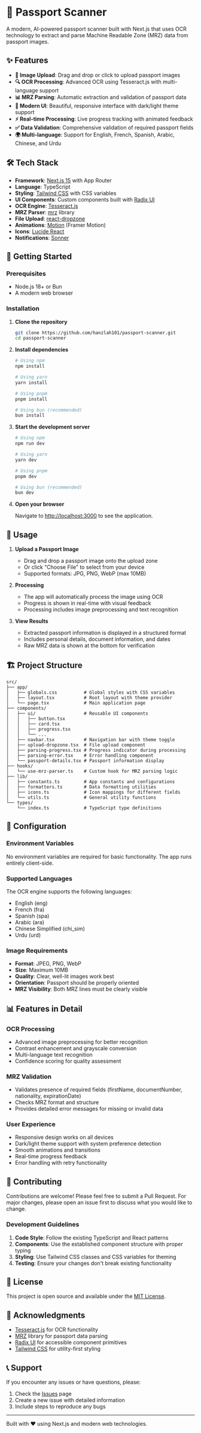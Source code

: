 # 🛂 Passport Scanner

A modern, AI-powered passport scanner built with Next.js that uses OCR technology to extract and parse Machine Readable Zone (MRZ) data from passport images.

## ✨ Features

- **📸 Image Upload**: Drag and drop or click to upload passport images
- **🔍 OCR Processing**: Advanced OCR using Tesseract.js with multi-language support
- **📊 MRZ Parsing**: Automatic extraction and validation of passport data
- **🎨 Modern UI**: Beautiful, responsive interface with dark/light theme support
- **⚡ Real-time Processing**: Live progress tracking with animated feedback
- **✅ Data Validation**: Comprehensive validation of required passport fields
- **🌍 Multi-language**: Support for English, French, Spanish, Arabic, Chinese, and Urdu

## 🛠️ Tech Stack

- **Framework**: [Next.js 15](https://nextjs.org/) with App Router
- **Language**: TypeScript
- **Styling**: [Tailwind CSS](https://tailwindcss.com/) with CSS variables
- **UI Components**: Custom components built with [Radix UI](https://www.radix-ui.com/)
- **OCR Engine**: [Tesseract.js](https://tesseract.projectnaptha.com/)
- **MRZ Parser**: [mrz](https://www.npmjs.com/package/mrz) library
- **File Upload**: [react-dropzone](https://react-dropzone.js.org/)
- **Animations**: [Motion](https://motion.dev/) (Framer Motion)
- **Icons**: [Lucide React](https://lucide.dev/)
- **Notifications**: [Sonner](https://sonner.emilkowal.ski/)

## 🚀 Getting Started

### Prerequisites

- Node.js 18+ or Bun
- A modern web browser

### Installation

1. **Clone the repository**

   ```bash
   git clone https://github.com/hanzlah101/passport-scanner.git
   cd passport-scanner
   ```

2. **Install dependencies**

   ```bash
   # Using npm
   npm install

   # Using yarn
   yarn install

   # Using pnpm
   pnpm install

   # Using bun (recommended)
   bun install
   ```

3. **Start the development server**

   ```bash
   # Using npm
   npm run dev

   # Using yarn
   yarn dev

   # Using pnpm
   pnpm dev

   # Using bun (recommended)
   bun dev
   ```

4. **Open your browser**

   Navigate to [http://localhost:3000](http://localhost:3000) to see the application.

## 📱 Usage

1. **Upload a Passport Image**
   - Drag and drop a passport image onto the upload zone
   - Or click "Choose File" to select from your device
   - Supported formats: JPG, PNG, WebP (max 10MB)

2. **Processing**
   - The app will automatically process the image using OCR
   - Progress is shown in real-time with visual feedback
   - Processing includes image preprocessing and text recognition

3. **View Results**
   - Extracted passport information is displayed in a structured format
   - Includes personal details, document information, and dates
   - Raw MRZ data is shown at the bottom for verification

## 🏗️ Project Structure

```
src/
├── app/
│   ├── globals.css          # Global styles with CSS variables
│   ├── layout.tsx           # Root layout with theme provider
│   └── page.tsx             # Main application page
├── components/
│   ├── ui/                  # Reusable UI components
│   │   ├── button.tsx
│   │   ├── card.tsx
│   │   ├── progress.tsx
│   │   └── ...
│   ├── navbar.tsx           # Navigation bar with theme toggle
│   ├── upload-dropzone.tsx  # File upload component
│   ├── parsing-progress.tsx # Progress indicator during processing
│   ├── parsing-error.tsx    # Error handling component
│   └── passport-details.tsx # Passport information display
├── hooks/
│   └── use-mrz-parser.ts    # Custom hook for MRZ parsing logic
├── lib/
│   ├── constants.ts         # App constants and configurations
│   ├── formatters.ts        # Data formatting utilities
│   ├── icons.ts             # Icon mappings for different fields
│   └── utils.ts             # General utility functions
└── types/
    └── index.ts             # TypeScript type definitions
```

## 🔧 Configuration

### Environment Variables

No environment variables are required for basic functionality. The app runs entirely client-side.

### Supported Languages

The OCR engine supports the following languages:

- English (eng)
- French (fra)
- Spanish (spa)
- Arabic (ara)
- Chinese Simplified (chi_sim)
- Urdu (urd)

### Image Requirements

- **Format**: JPEG, PNG, WebP
- **Size**: Maximum 10MB
- **Quality**: Clear, well-lit images work best
- **Orientation**: Passport should be properly oriented
- **MRZ Visibility**: Both MRZ lines must be clearly visible

## 📊 Features in Detail

### OCR Processing

- Advanced image preprocessing for better recognition
- Contrast enhancement and grayscale conversion
- Multi-language text recognition
- Confidence scoring for quality assessment

### MRZ Validation

- Validates presence of required fields (firstName, documentNumber, nationality, expirationDate)
- Checks MRZ format and structure
- Provides detailed error messages for missing or invalid data

### User Experience

- Responsive design works on all devices
- Dark/light theme support with system preference detection
- Smooth animations and transitions
- Real-time progress feedback
- Error handling with retry functionality

## 🤝 Contributing

Contributions are welcome! Please feel free to submit a Pull Request. For major changes, please open an issue first to discuss what you would like to change.

### Development Guidelines

1. **Code Style**: Follow the existing TypeScript and React patterns
2. **Components**: Use the established component structure with proper typing
3. **Styling**: Use Tailwind CSS classes and CSS variables for theming
4. **Testing**: Ensure your changes don't break existing functionality

## 📄 License

This project is open source and available under the [MIT License](LICENSE).

## 🙏 Acknowledgments

- [Tesseract.js](https://tesseract.projectnaptha.com/) for OCR functionality
- [MRZ](https://www.npmjs.com/package/mrz) library for passport data parsing
- [Radix UI](https://www.radix-ui.com/) for accessible component primitives
- [Tailwind CSS](https://tailwindcss.com/) for utility-first styling

## 📞 Support

If you encounter any issues or have questions, please:

1. Check the [Issues](https://github.com/hanzlah101/passport-scanner/issues) page
2. Create a new issue with detailed information
3. Include steps to reproduce any bugs

---

Built with ❤️ using Next.js and modern web technologies.

